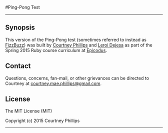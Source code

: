 #Ping-Pong Test

---

## Synopsis

This version of the Ping-Pong test (sometimes referred to instead as [FizzBuzz](http://c2.com/cgi/wiki?FizzBuzzTest)) was built by [Courtney Phillips](https://github.com/courtneymaepdx) and [Leroi Dejesa](https://github.com/leroidejesa) as part of the Spring 2015 Ruby course curriculum at [Epicodus](https://www.epicodus.com/).

## Contact

Questions, concerns, fan-mail, or other grievances can be directed to Courtney at <courtney.mae.phillips@gmail.com>.

## License

The MIT License (MIT)

Copyright (c) 2015 Courtney Phillips

---
